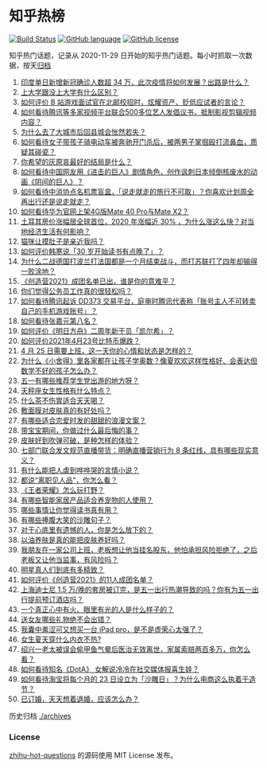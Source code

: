 # 知乎热榜
[![Build Status](https://github.com/ToWeLong/zhihu-hot-questions/workflows/CI/badge.svg)](https://github.com/ToWeLong/zhihu-hot-questions/actions)
[![GitHub language](https://img.shields.io/badge/language-golang-orange.svg)](https://golang.org/)
[![GitHub license](https://img.shields.io/github/license/ToWeLong/zhihu-hot-questions)](https://github.com/ToWeLong/zhihu-hot-questions/blob/main/LICENSE)

知乎热门话题，记录从 2020-11-29 日开始的知乎热门话题。每小时抓取一次数据，按天[归档](./archives)

<!-- BEGIN -->

1. [印度单日新增新冠确诊人数超 34 万，此次疫情将如何发展？出路是什么？](https://www.zhihu.com/question/456287206)
1. [上大学跟没上大学有什么区别？](https://www.zhihu.com/question/449157690)
1. [如何评价 B 站游戏面试官在北邮校招时，炫耀资产、贬低应试者的言论？](https://www.zhihu.com/question/456232727)
1. [如何看待腾讯等多家视频平台联合500多位艺人发倡议书，抵制影视剪辑视频内容？](https://www.zhihu.com/question/456215864)
1. [为什么去了大城市后回县城会怅然若失？](https://www.zhihu.com/question/455414459)
1. [如何看待女子带孩子骑电动车被奔驰开门杀后，被两男子掌掴殴打流鼻血，质疑其碰瓷？](https://www.zhihu.com/question/456039971)
1. [你希望的灰原哀最好的结局是什么？](https://www.zhihu.com/question/316395335)
1. [如何看待中国网友用《进击的巨人》剧情角色，创作讽刺日本倾倒核废水的动画《阴间的巨人》？](https://www.zhihu.com/question/456195893)
1. [如何看待中消协点名机票盲盒，「说走就走的旅行不可取」？你喜欢计划周全再出行还是说走就走？](https://www.zhihu.com/question/456162853)
1. [如何看待华为官网上架4G版Mate 40 Pro与Mate X2？](https://www.zhihu.com/question/456139627)
1. [土耳其房价涨幅居全球首位，2020 年涨幅近 30% ，为什么涨这么快？对当地经济生活有何影响？](https://www.zhihu.com/question/455919208)
1. [猫咪让摸肚子是亲近我吗？](https://www.zhihu.com/question/453718555)
1. [如何评价韩寒说「30 岁开始读书有点晚了」？](https://www.zhihu.com/question/456038855)
1. [为什么二战德国打波兰打法国都是一个月结束战斗，而打苏联打了四年却输得一败涂地？](https://www.zhihu.com/question/456164315)
1. [《创造营2021》成团名单已出，谁是你的意难平？](https://www.zhihu.com/question/456369273)
1. [你们觉得公务员工作真的很轻松吗？](https://www.zhihu.com/question/455393584)
1. [如何看待腾讯起诉 DD373 交易平台，庭审时腾讯代表称「账号主人不可转卖自己的手机游戏账号」？](https://www.zhihu.com/question/453636513)
1. [如何看待张嘉元第八名？](https://www.zhihu.com/question/456367093)
1. [如何评价《明日方舟》二周年新干员「凯尔希」？](https://www.zhihu.com/question/456248621)
1. [如何评价2021年4月23号比特币爆跌？](https://www.zhihu.com/question/456098802)
1. [4 月 25 日需要上班，这一天你的心情和状态是怎样的？](https://www.zhihu.com/question/456426059)
1. [为什么《小舍得》里各家都在让孩子学奥数？像夏欢欢这样性格好、会表达但数学不好的孩子怎么办？](https://www.zhihu.com/question/455540568)
1. [五一有哪些推荐学生党出游的地方呀？](https://www.zhihu.com/question/317904593)
1. [天秤座女生性格有什么特点？](https://www.zhihu.com/question/63804300)
1. [什么茶不伤胃适合天天喝？](https://www.zhihu.com/question/453990614)
1. [敷面膜对皮肤真的有好处吗？](https://www.zhihu.com/question/391377441)
1. [有哪些适合恋爱时发的甜甜的浪漫文案？](https://www.zhihu.com/question/431621876)
1. [带宝宝期间，你做过什么最后悔的事？](https://www.zhihu.com/question/452380081)
1. [皮肤好到吹弹可破，是种怎样的体验？](https://www.zhihu.com/question/291669343)
1. [七部门联合发文规范直播带货：明确直播营销行为 8 条红线，具有哪些现实意义？](https://www.zhihu.com/question/456109842)
1. [有什么能把人虐到哗哗哭的言情小说？](https://www.zhihu.com/question/431529340)
1. [都说“离职见人品”，你怎么看？](https://www.zhihu.com/question/449474770)
1. [《王者荣耀》怎么玩打野？](https://www.zhihu.com/question/455581472)
1. [有哪些智能家居产品适合养宠物的人使用？](https://www.zhihu.com/question/453594408)
1. [哪些事情让你觉得读书真有用？](https://www.zhihu.com/question/455922815)
1. [有哪些捧腹大笑的沙雕句子？](https://www.zhihu.com/question/448936519)
1. [对于心底里有遗憾的人，你是怎么放下的？](https://www.zhihu.com/question/450129134)
1. [以油养肤是真的能把皮肤养好吗？](https://www.zhihu.com/question/432783746)
1. [我朋友在一家公司上班，老板想让他当挂名股东，他怕承担风险拒绝了，之后老板又让他当监事，有风险吗？](https://www.zhihu.com/question/362109964)
1. [明星真人们到底有多精致？](https://www.zhihu.com/question/31731506)
1. [如何评价《创造营2021》的11人成团名单？](https://www.zhihu.com/question/456359212)
1. [上海迪士尼 1.5 万/晚的套房被订完，是五一出行热潮导致的吗？你有为五一出行提前预订酒店吗？](https://www.zhihu.com/question/456092642)
1. [一个真正心中有火、眼里有光的人是什么样子的？](https://www.zhihu.com/question/424454066)
1. [送女友哪些礼物绝不会出错？](https://www.zhihu.com/question/392954061)
1. [我囊中羞涩可又想买一台 iPad pro，是不是虚荣心太强了？](https://www.zhihu.com/question/447306269)
1. [女生夏天穿什么内衣不热?](https://www.zhihu.com/question/393443526)
1. [绍兴一老太被误会偷甲鱼气晕后医治无效离世，家属索赔两百多万，你怎么看？](https://www.zhihu.com/question/455959580)
1. [如何看待知名《DotA》 女解说冷冷在社交媒体报喜生娃？](https://www.zhihu.com/question/456113838)
1. [如何看待淘宝将每个月的 23 日设立为「沙雕日」？为什么电商这么执着于造节？](https://www.zhihu.com/question/456121329)
1. [已订婚，天天想着退婚，应该怎么办？](https://www.zhihu.com/question/454942755)

<!-- END -->

历史归档 [./archives](./archives)


### License
[zhihu-hot-questions](https://github.com/towelong/zhihu-hot-questions) 的源码使用 MIT License 发布。